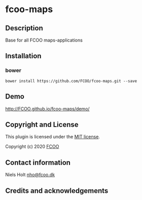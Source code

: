 # fcoo-maps



## Description
Base for all FCOO maps-applications

## Installation
### bower
`bower install https://github.com/FCOO/fcoo-maps.git --save`

## Demo
http://FCOO.github.io/fcoo-maps/demo/ 

<!--

## Usage
```var myFcooMaps = new FcooMaps( options );```


### options
| Id | Type | Default | Description |
| :--: | :--: | :-----: | --- |
| options1 | boolean | true | If <code>true</code> the ... |
| options2 | string | null | Contain the ... |

### Methods

    .methods1( arg1, arg2,...): Do something
    .methods2( arg1, arg2,...): Do something else

-->

## Copyright and License
This plugin is licensed under the [MIT license](https://github.com/FCOO/fcoo-maps/LICENSE).

Copyright (c) 2020 [FCOO](https://github.com/FCOO)

## Contact information

Niels Holt nho@fcoo.dk


## Credits and acknowledgements
